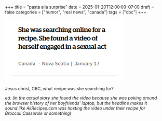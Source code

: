 +++
title = "pasta alla surprise"
date = 2025-01-20T12:00:00-07:00
draft = false
categories = ["humor", "real news", "canada"]
tags = ["cbc"]
+++

![she was searching online for a recipe. she found a video of herself engaged in a sexual act](./cbc.png)

Jesus christ, CBC, what recipe was she searching for?

_ed: (in the actual story she found the video because she was poking around the browser history of her boyfriends' laptop, but the headline makes it sound like AllRecipes.com was hosting the video under their recipe for Broccoli Casserole or something)_